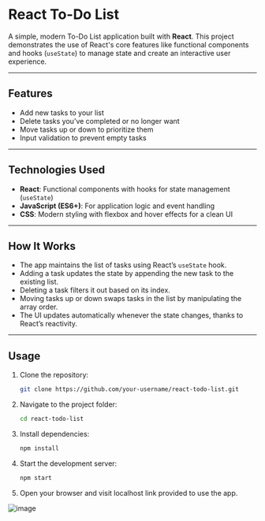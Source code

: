 # React To-Do List

A simple, modern To-Do List application built with **React**. This project demonstrates the use of React's core features like functional components and hooks (`useState`) to manage state and create an interactive user experience.

---

## Features

- Add new tasks to your list
- Delete tasks you’ve completed or no longer want
- Move tasks up or down to prioritize them
- Input validation to prevent empty tasks

---

## Technologies Used

- **React**: Functional components with hooks for state management (`useState`)
- **JavaScript (ES6+)**: For application logic and event handling
- **CSS**: Modern styling with flexbox and hover effects for a clean UI

---

## How It Works

- The app maintains the list of tasks using React’s `useState` hook.
- Adding a task updates the state by appending the new task to the existing list.
- Deleting a task filters it out based on its index.
- Moving tasks up or down swaps tasks in the list by manipulating the array order.
- The UI updates automatically whenever the state changes, thanks to React’s reactivity.

---

## Usage

1. Clone the repository:

   ```bash
   git clone https://github.com/your-username/react-todo-list.git


2. Navigate to the project folder:
    ```bash
    cd react-todo-list

3. Install dependencies:

    ```bash
    npm install

4. Start the development server:
    ```bash
    npm start

5. Open your browser and visit localhost link provided to use the app.


![image](https://github.com/user-attachments/assets/879d0ef4-7d2f-45f2-be64-6921b2943ece)
